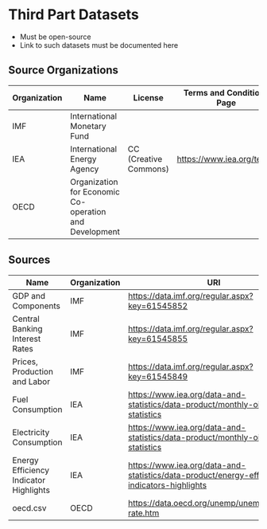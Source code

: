 # Third Part Datasets

- Must be open-source
- Link to such datasets must be documented here

## Source Organizations

| Organization | Name | License | Terms and Conditions Page |
|--------------|------|---------|---------------------------|
| IMF | International Monetary Fund |  |  |
| IEA | International Energy Agency | CC (Creative Commons) | https://www.iea.org/terms |
| OECD | Organization for Economic Co-operation and Development |  |  |

## Sources

| Name | Organization | URI |
|------|--------------|-----|
| GDP and Components | IMF | https://data.imf.org/regular.aspx?key=61545852 |
| Central Banking Interest Rates | IMF | https://data.imf.org/regular.aspx?key=61545855 |
| Prices, Production and Labor | IMF | https://data.imf.org/regular.aspx?key=61545849 |
| Fuel Consumption | IEA | https://www.iea.org/data-and-statistics/data-product/monthly-oil-statistics |
| Electricity Consumption | IEA | https://www.iea.org/data-and-statistics/data-product/monthly-oil-statistics |
| Energy Efficiency Indicator Highlights | IEA | https://www.iea.org/data-and-statistics/data-product/energy-efficiency-indicators-highlights |
| oecd.csv | OECD | https://data.oecd.org/unemp/unemployment-rate.htm |